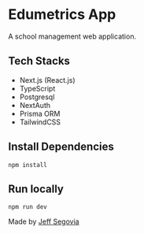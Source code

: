 # Edumetrics App

A school management web application.

## Tech Stacks

- Next.js (React.js)
- TypeScript
- Postgresql
- NextAuth
- Prisma ORM
- TailwindCSS

## Install Dependencies

```shell
npm install
```

## Run locally

```shell
npm run dev
```

Made by [Jeff Segovia](https://jeffsegovia.dev)
